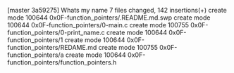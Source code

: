 [master 3a59275] Whats my name
 7 files changed, 142 insertions(+)
 create mode 100644 0x0F-function_pointers/.README.md.swp
 create mode 100644 0x0F-function_pointers/0-main.c
 create mode 100755 0x0F-function_pointers/0-print_name.c
 create mode 100644 0x0F-function_pointers/1
 create mode 100644 0x0F-function_pointers/REDAME.md
 create mode 100755 0x0F-function_pointers/a
 create mode 100644 0x0F-function_pointers/function_pointers.h
